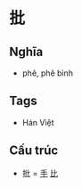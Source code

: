 # 批

## Nghĩa
* phê, phê bình

## Tags
* Hán Việt

## Cấu trúc
* 批 = [手](手.md) [比](比.md)

<script>window.HANZI_FIELD='批';</script>